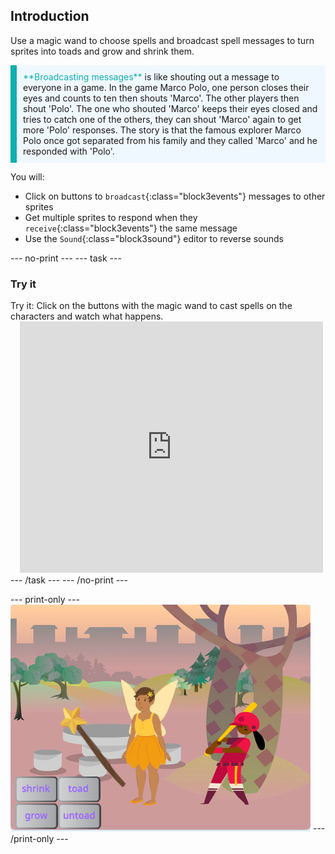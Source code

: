 ## Introduction
Use a magic wand to choose spells and broadcast spell messages to turn sprites into toads and grow and shrink them.

<p style="border-left: solid; border-width:10px; border-color: #0faeb0; background-color: aliceblue; padding: 10px;">
<span style="color: #0faeb0">**Broadcasting messages**</span> is like shouting out a message to everyone in a game. In the game Marco Polo, one person closes their eyes and counts to ten then shouts 'Marco'. The other players then shout 'Polo'. The one who shouted 'Marco' keeps their eyes closed and tries to catch one of the others, they can shout 'Marco' again to get more 'Polo' responses. The story is that the famous explorer Marco Polo once got separated from his family and they called 'Marco' and he responded with 'Polo'.
</p>

You will:
+ Click on buttons to `broadcast`{:class="block3events"} messages to other sprites
+ Get multiple sprites to respond when they `receive`{:class="block3events"} the same message
+ Use the `Sound`{:class="block3sound"} editor to reverse sounds

--- no-print ---
--- task ---
### Try it
<div style="display: flex; flex-wrap: wrap">
<div style="flex-basis: 175px; flex-grow: 1">  
Try it: Click on the buttons with the magic wand to cast spells on the characters and watch what happens.</div>
<div class="scratch-preview" style="margin-left: 15px;">
  <iframe allowtransparency="true" width="485" height="402" src="https://scratch.mit.edu/projects/embed/518413238/?autostart=false" frameborder="0"></iframe>
</div>
</div>
--- /task ---
--- /no-print ---

--- print-only ---
![Completed project](images/showcase_static.png)
--- /print-only ---
